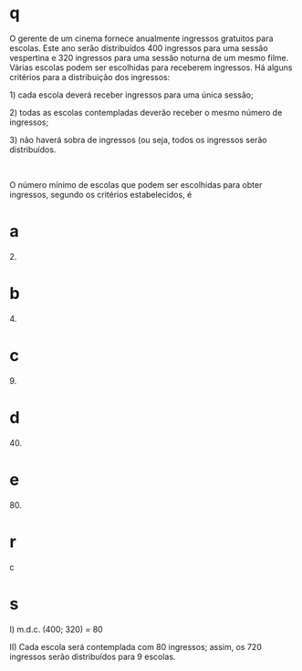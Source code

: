 # q
O gerente de um cinema fornece anualmente ingressos gratuitos para escolas. Este ano serão distribuídos 400 ingressos para uma sessão vespertina e 320 ingressos para uma sessão noturna de um mesmo filme. Várias escolas podem ser escolhidas para receberem ingressos. Há alguns critérios para a distribuição dos ingressos:

1\) cada escola deverá receber ingressos para uma única sessão;

2\) todas as escolas contempladas deverão receber o mesmo número de ingressos;

3\) não haverá sobra de ingressos (ou seja, todos os ingressos serão distribuídos.

 

O número mínimo de escolas que podem ser escolhidas para obter ingressos, segundo os critérios estabelecidos, é

# a
2\.

# b
4\.

# c
9\.

# d
40\.

# e
80\.

# r
c

# s
I) m.d.c. (400; 320) = 80

II) Cada escola será contemplada com 80 ingressos; assim, os 720 ingressos serão distribuídos para 9 escolas.
